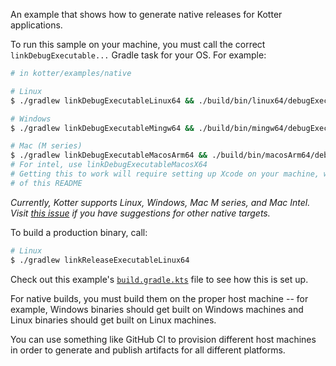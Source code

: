 An example that shows how to generate native releases for Kotter applications.

To run this sample on your machine, you must call the correct `linkDebugExecutable...` Gradle task for your OS.
For example:

```bash
# in kotter/examples/native

# Linux
$ ./gradlew linkDebugExecutableLinux64 && ./build/bin/linux64/debugExecutable/native.kexe

# Windows
$ ./gradlew linkDebugExecutableMingw64 && ./build/bin/mingw64/debugExecutable/native.exe

# Mac (M series)
$ ./gradlew linkDebugExecutableMacosArm64 && ./build/bin/macosArm64/debugExecutable/native.kexe
# For intel, use linkDebugExecutableMacosX64
# Getting this to work will require setting up Xcode on your machine, which is outside the scope
# of this README
```

*Currently, Kotter supports Linux, Windows, Mac M series, and Mac Intel. Visit [this issue](https://github.com/varabyte/kotter/issues/93)
if you have suggestions for other native targets.*

To build a production binary, call:

```bash
# Linux
$ ./gradlew linkReleaseExecutableLinux64
```

Check out this example's [`build.gradle.kts`](build.gradle.kts) file to see how this is set up.

For native builds, you must build them on the proper host machine -- for example, Windows binaries should get built on
Windows machines and Linux binaries should get built on Linux machines.

You can use something like GitHub CI to provision different host machines in order to generate and publish artifacts for
all different platforms.
